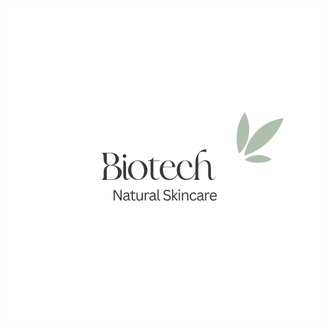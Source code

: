 
![logo](https://raw.githubusercontent.com/MartinAmor04/DWES/main/Pastel%20Green%20Minimalist%20Beauty%20Skincare%20Brand%20Logo.png)
